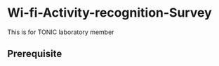 # Wi-fi-Activity-recognition-Survey
This is for TONIC laboratory member




















## Prerequisite
